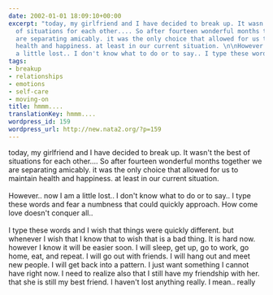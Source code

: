```yaml
---
date: 2002-01-01 18:09:10+00:00
excerpt: "today, my girlfriend and I have decided to break up. It wasn't the best
  of situations for each other.... So after fourteen wonderful months together we
  are separating amicably. it was the only choice that allowed for us to maintain
  health and happiness. at least in our current situation. \n\nHowever.. now I am
  a little lost.. I don't know what to do or to say.. I type these words and ..."
tags:
- breakup
- relationships
- emotions
- self-care
- moving-on
title: hmmm....
translationKey: hmmm....
wordpress_id: 159
wordpress_url: http://new.nata2.org/?p=159
---
```


today, my girlfriend and I have decided to break up. It wasn't the best of situations for each other.... So after fourteen wonderful months together we are separating amicably. it was the only choice that allowed for us to maintain health and happiness. at least in our current situation. 
<br/><br/>
However.. now I am a little lost.. I don't know what to do or to say.. I type these words and fear a numbness that could quickly approach. How come love doesn't conquer all..
<br/><br/>
I type these words and I wish that things were quickly different. but whenever I wish that I know that to wish that is a bad thing. It is hard now. however I know it will be easier soon. I will sleep, get up, go to work, go home, eat, and repeat. I will go out with friends. I will hang out and meet new people. I will get back into a pattern. I just want something I cannot have right now. I need to realize also that I still have my friendship with her. that she is still my best friend. I haven't lost anything really. I mean.. really